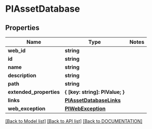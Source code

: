 # PIAssetDatabase

## Properties
Name | Type | Notes
------------ | ------------- | -------------
**web_id** | **string**
**id** | **string**
**name** | **string**
**description** | **string**
**path** | **string**
**extended_properties** | **{ [key: string]: PIValue; }**
**links** | **[**PIAssetDatabaseLinks**](../models/PIAssetDatabaseLinks.md)**
**web_exception** | **[**PIWebException**](../models/PIWebException.md)**

[[Back to Model list]](../../DOCUMENTATION.md#documentation-for-models) [[Back to API list]](../../DOCUMENTATION.md#documentation-for-api-endpoints) [[Back to DOCUMENTATION]](../../DOCUMENTATION.md)
